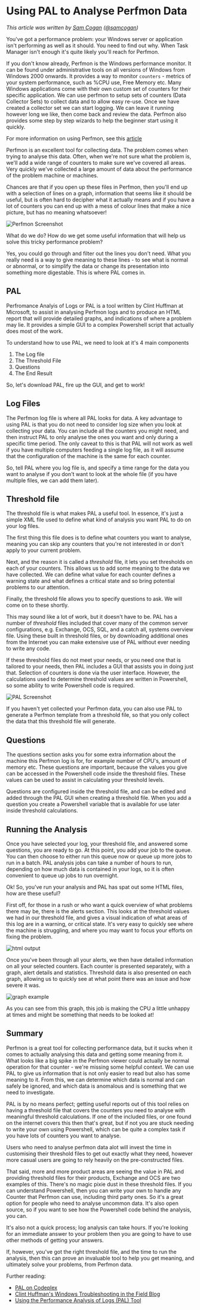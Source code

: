 # Using PAL to Analyse Perfmon Data

_This article was written by [Sam Cogan](http://samcogan.com) ([@samcogan](http://twitter.com/samcogan))_

You've got a performance problem: your Windows server or application isn't
performing as well as it should. You need to find out why. When Task Manager
isn't enough it's quite likely you'll reach for Perfmon.

If you don't know already, Perfmon is the Windows performance monitor.
It can be found under administrative tools on all versions of Windows from
Windows 2000 onwards. It provides a way to monitor `counters` - metrics of your
system performance, such as %CPU use, Free Memory etc. Many Windows
applications come with their own custom set of counters for their specific
application. We can use perfmon to setup sets of counters (Data Collector Sets)
to collect data and to allow easy re-use. Once we have created a collector
set we can start logging. We can leave it running however long we like, then
come back and review the data. Perfmon also provides some step by step wizards
to help the beginner start using it quickly.

For more information on using Perfmon, see this [article](http://technet.microsoft.com/en-gb/library/cc771692\(WS.10\).aspx#BKMK_Scen2)

Perfmon is an excellent tool for collecting data. The problem comes when trying
to analyse this data. Often, when we're not sure what the problem is, we'll add
a wide range of counters to make sure we've covered all areas. Very quickly
we've collected a large amount of data about the performance of the problem
machine or machines.

Chances are that if you open up these files in Perfmon, then you'll end up with
a selection of lines on a graph, information that seems like it should be
useful, but is often hard to decipher what it actually means and if you have a
lot of counters you can end up with a mess of colour lines that make a nice
picture, but has no meaning whatsoever!

![Perfmon Screenshot](http://lh5.ggpht.com/_u-5lMShiO40/TPoM2YmdkDI/AAAAAAAAAE8/jI_9-PsNxm0/image0.jpg)

What do we do? How do we get some useful information that will help us
solve this tricky performance problem?

Yes, you could go through and filter out the lines you don't need. What you
really need is a way to give meaning to these lines - to see what is normal or
abnormal, or to simplify the data or change its presentation into something
more digestable. This is where PAL comes in.
 
PAL
--------

Perfromance Analyis of Logs or PAL is a tool written by Clint Huffman at
Microsoft, to assist in analysing Perfmon logs and to produce an HTML report
that will provide detailed graphs, and indications of where a problem may lie.
It provides a simple GUI        to a complex Powershell script that actually
does most of the work.

To understand how to use PAL, we need to look at it's 4 main components

1. The Log file
2. The Threshold File
3. Questions
4. The End Result

So, let's download PAL, fire up the GUI, and get to work!

Log Files
-----------

The Perfmon log file is where all PAL looks for data. A key advantage to using
PAL is that you do not need to consider log size when you look at collecting
your data. You can include all the counters you might need, and then instruct
PAL to only analyse the ones you want and only during a specific time period.
The only caveat to this is that PAL will not work as well if you have multiple
computers feeding a single log file, as it will assume that the configuration
of the machine is the same for each counter.

So, tell PAL where you log file is, and specify a time range for the data you
want to analyse if you don't want to look at the whole file (if you have
multiple files, we can add them later).

Threshold file
---------------

The threshold file is what makes PAL a useful tool. In essence, it's just a
simple XML file used to define what kind of analysis you want PAL to do on your
log files.

The first thing this file does is to define what counters you want to analyse,
meaning you can skip any counters that you're not interested in or don't apply
to your current problem.

Next, and the reason it is called a _threshold_ file, it lets you set
thresholds on each of your counters. This allows us to add some meaning to the
data we have collected.  We can define what value for each counter defines
a warning state and what defines a critical state and so bring potential
problems to our attention.

Finally, the threshold file allows you to specify questions to ask. We will
come on to these shortly.

This may sound like a lot  of work, but it doesn't have to be. PAL has a
number of _threshold_ files included that cover many of the common server
configurations, e.g.  Exchange, OCS, SQL, and a catch all, systems overview
file. Using these built in threshold files, or by downloading additional ones
from the Internet you can make extensive use of PAL without ever needing to
write any code.

If these threshold files do not meet your needs, or you need one that
is tailored to your needs, then PAL includes a GUI that assists you in doing
just that. Selection of counters is done via the user interface. However, the
calculations used to determine threshold values are written in Powershell, so
some ability to write Powershell code is required.

![PAL Screenshot](http://lh5.ggpht.com/_u-5lMShiO40/TPoOwy5zaII/AAAAAAAAAFI/vZJc0Tymy_o/image1.jpg)

If you haven't yet collected your Perfmon data, you can also use PAL to
generate a Perfmon template from a threshold file, so that you only collect the
data that this threshold file will generate.

Questions
-------------

The questions section asks you for some extra information about the machine
this Perfmon log is for, for example number of CPU's, amount of memory etc.
These questions are important, because the values you give can be accessed in
the Powershell code inside the threshold files. These values can be used to
assist in calculating your threshold levels.

Questions are configured inside the threshold file, and can be edited and added
through the PAL GUI when creating a threshold file. When you add a question you
create a Powershell variable that is available for use later inside threshold
calculations.

Running the Analysis
--------------------

Once you have selected your log, your threshold file, and answered some
questions, you are ready to go. At this point, you add your job to the queue.
You can then choose to either run this queue now or queue up more jobs to run
in a batch. PAL analysis jobs can take a number of hours to run, depending on
how much data is contained in your logs, so it is often convenient to queue up
jobs to run overnight.

Ok! So, you've run your analysis and PAL has spat out some HTML files, how are
these useful?

First off, for those in a rush or who want a quick overview of what problems
there may be, there is the alerts section. This looks at the threshold values
we had in our threshold file, and gives a visual indication of what areas of
this log are in a warning, or critical state. It's very easy to quickly see
where the machine is struggling, and where you may want to focus your efforts
on fixing the problem.

![html output](http://lh4.ggpht.com/_u-5lMShiO40/TPoNQHfpNUI/AAAAAAAAAE0/qNmH_ezRgdI/image2.png)

Once you've been through all your alerts, we then have detailed information on
all your selected counters. Each counter is presented separately, with a graph,
alert details and statistics. Threshold data is also presented on each graph,
allowing us to quickly see at what point there was an issue and how severe it
was.

![graph example](http://lh3.ggpht.com/_u-5lMShiO40/TPoPRXxTFhI/AAAAAAAAAFM/qNudrNalr_0/image3.jpg)

As you can see from this graph, this job is making the CPU a little unhappy at
times and might be something that needs to be looked at!

Summary
-------

Perfmon is a great tool for collecting performance data, but it sucks when it
comes to actually analysing this data and getting some meaning from it. What
looks like a big spike in the Perfmon viewer could actually be normal operation
for that counter - we're missing some helpful context. We can use PAL to give
us information that is not only easier to read but also has some meaning to it.
From this, we can determine which data is normal and can safely be ignored, and
which data is anomalous and is something that we need to investigate.

PAL is by no means perfect; getting useful reports out of this tool relies on
having a threshold file that covers the counters you need to analyse with
meaningful threshold calculations. If one of the included files, or one found
on the internet covers this then that's great, but if not you are stuck needing
to write your own using Powershell, which can be quite a complex task if you
have lots of counters you want to analyse.

Users who need to analyse perfmon data alot will invest the time in customising
their threshold files to get out exactly what they need, however more casual
users are going to rely heavily on the pre-constructed files.

That said, more and more product areas are seeing the value in PAL and
providing threshold files for their products, Exchange and OCS are two examples
of this. There's no magic pixie dust in these threshold files. If you can
understand Powershell, then you can write your own to handle any Counter that
Perfmon can use, including third party ones. So it's a great option for people
who need to analyse uncommon data. It's also open source, so if you want to see
how the Powershell code behind the analysis, you can.

It's also not a quick process; log analysis can take hours. If you're looking
for an immediate answer to your problem then you are going to have to use other
methods of getting your answers.

If, however, you've got the right threshold file, and the time to run the
analysis, then this can prove an invaluable tool to help you get meaning, and
ultimately solve your problems, from Perfmon data.

Further reading:

* [PAL on Codeplex](http://pal.codeplex.com/)
* [Clint Huffman's Windows Troubleshooting in the Field Blog](http://blogs.technet.com/b/clint_huffman/)
* [Using the Performance Analysis of Logs (PAL) Tool](http://msdn.microsoft.com/en-us/library/cc296652\(BTS.10\).aspx)

 

 


